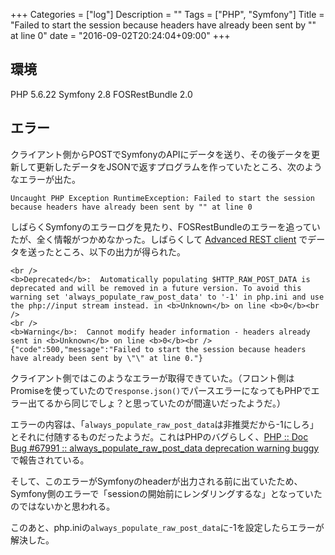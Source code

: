 +++
Categories = ["log"]
Description = ""
Tags = ["PHP", "Symfony"]
Title = "Failed to start the session because headers have already been sent by \"\" at line 0"
date = "2016-09-02T20:24:04+09:00"
+++

## 環境
PHP 5.6.22
Symfony 2.8
FOSRestBundle 2.0

## エラー
クライアント側からPOSTでSymfonyのAPIにデータを送り、その後データを更新して更新したデータをJSONで返すプログラムを作っていたところ、次のようなエラーが出た。

```
Uncaught PHP Exception RuntimeException: Failed to start the session because headers have already been sent by "" at line 0
```

しばらくSymfonyのエラーログを見たり、FOSRestBundleのエラーを追っていたが、全く情報がつかめなかった。しばらくして [Advanced REST client](https://chrome.google.com/webstore/detail/advanced-rest-client/hgmloofddffdnphfgcellkdfbfbjeloo) でデータを送ったところ、以下の出力が得られた。

```
<br />
<b>Deprecated</b>:  Automatically populating $HTTP_RAW_POST_DATA is deprecated and will be removed in a future version. To avoid this warning set 'always_populate_raw_post_data' to '-1' in php.ini and use the php://input stream instead. in <b>Unknown</b> on line <b>0</b><br />
<br />
<b>Warning</b>:  Cannot modify header information - headers already sent in <b>Unknown</b> on line <b>0</b><br />
{"code":500,"message":"Failed to start the session because headers have already been sent by \"\" at line 0."}
```

クライアント側ではこのようなエラーが取得できていた。（フロント側はPromiseを使っていたので`response.json()`でパースエラーになってもPHPでエラー出てるから同じでしょ？と思っていたのが間違いだったようだ。）

エラーの内容は、「`always_populate_raw_post_data`は非推奨だから-1にしろ」とそれに付随するものだったようだ。これはPHPのバグらしく、[PHP :: Doc Bug #67991 :: always_populate_raw_post_data deprecation warning buggy](https://bugs.php.net/bug.php?id=67991)で報告されている。

そして、このエラーがSymfonyのheaderが出力される前に出ていたため、Symfony側のエラーで「sessionの開始前にレンダリングするな」となっていたのではないかと思われる。

このあと、php.iniの`always_populate_raw_post_data`に-1を設定したらエラーが解決した。